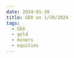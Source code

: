```yaml
---
date: 2024-01-30
title: GDX on 1/30/2024
tags: 
  - GDX
  - gold
  - miners
  - equities
---
```

<div class="post">
<snapshot-grid 
    :reports="['2024/01/29/CTA/GDX', '2024/01/30/CTA/GDX', '2024/01/30/MTP/GDX']"
    chart="2024/01/30/Chart/GDX"
/>
<p>

</p>
<p>

</p>
</div>